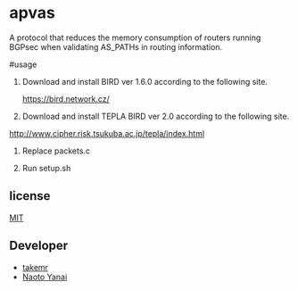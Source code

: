 # apvas
A protocol that reduces the memory consumption of routers running BGPsec when validating AS_PATHs in routing information.

#usage
1. Download and install BIRD ver 1.6.0 according to the following site.

   https://bird.network.cz/

1. Download and install TEPLA BIRD ver 2.0 according to the following site.
  
  http://www.cipher.risk.tsukuba.ac.jp/tepla/index.html

1. Replace packets.c

1. Run setup.sh

## license

[MIT](https://opensource.org/licenses/mit-license.php)

## Developer

- [takemr](https://github.com/takemr)
- [Naoto Yanai](https://github.com/naotoyanai)
